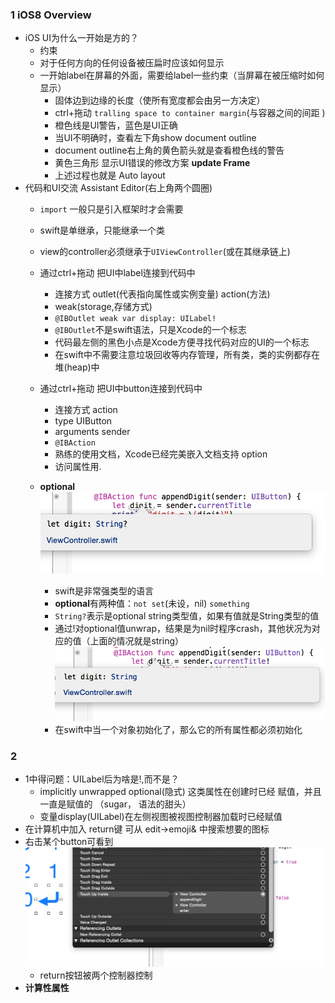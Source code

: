   

### 1 iOS8 Overview
- iOS UI为什么一开始是方的？  
	+ 约束  
 	+ 对于任何方向的任何设备被压扁时应该如何显示  
	+ 一开始label在屏幕的外面，需要给label一些约束（当屏幕在被压缩时如何显示）
		* 固体边到边缘的长度（使所有宽度都会由另一方决定）
		* ctrl+拖动 `tralling space to container margin`(与容器之间的间距 )
		* 橙色线是UI警告，蓝色是UI正确
		* 当UI不明确时，查看左下角show document outline
		* document outline右上角的黄色箭头就是查看橙色线的警告
		* 黄色三角形 显示UI错误的修改方案 **update Frame**
		* 上述过程也就是 Auto layout
- 代码和UI交流	Assistant Editor(右上角两个圆圈)
	+ `import`	一般只是引入框架时才会需要
	+ swift是单继承，只能继承一个类
	+ view的controller必须继承于`UIViewController`(或在其继承链上)
	+ 通过ctrl+拖动 把UI中label连接到代码中
		* 连接方式 outlet(代表指向属性或实例变量) action(方法)
		* weak(storage,存储方式)
		* `@IBOutlet weak var display: UILabel!`
		* `@IBOutlet`不是swift语法，只是Xcode的一个标志 
		* 代码最左侧的黑色小点是Xcode方便寻找代码对应的UI的一个标志
		* 在swift中不需要注意垃圾回收等内存管理，所有类，类的实例都存在堆(heap)中 
	+ 通过ctrl+拖动 把UI中button连接到代码中
		* 连接方式 action
		* type UIButton
		* arguments sender
		* `@IBAction`
		* 熟练的使用文档，Xcode已经完美嵌入文档支持 option
		* 访问属性用. 
	+ **optional**	
		![](img/optional1.png)	
		
		* swift是非常强类型的语言
		* **optional**有两种值：`not set`(未设，nil)	`something`
		* `String?`表示是optional string类型值，如果有值就是String类型的值
		* 通过!对optional值unwrap，结果是为nil时程序crash，其他状况为对应的值（上面的情况就是string）  
			![](img/optional2.png)
		* 在swift中当一个对象初始化了，那么它的所有属性都必须初始化
		

### 2 
- 1中得问题：UILabel后为啥是!,而不是？
	* implicitly unwrapped optional(隐式)  这类属性在创建时已经	赋值，并且一直是赋值的  （sugar， 语法的甜头）
	* 变量display(UILabel)在左侧视图被视图控制器加载时已经赋值
- 在计算机中加入 return键 可从 edit->emoji&  中搜索想要的图标
- 右击某个button可看到
	![](img/right.png)
	+ return按钮被两个控制器控制
- **计算性属性**

